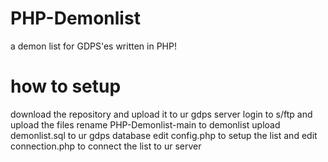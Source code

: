 # PHP-Demonlist
a demon list for GDPS'es written in PHP!


# how to setup 
download the repository and upload it to ur gdps server
login to s/ftp and upload the files rename PHP-Demonlist-main to demonlist
upload demonlist.sql to ur gdps database edit config.php to setup the list and edit connection.php to connect the list to ur server


